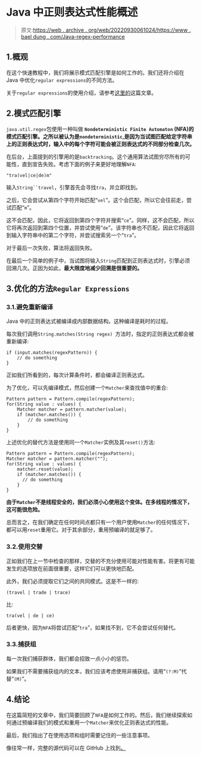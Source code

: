 # Java 中正则表达式性能概述

> 原文:[https://web . archive . org/web/20220930061024/https://www . bael dung . com/Java-regex-performance](https://web.archive.org/web/20220930061024/https://www.baeldung.com/java-regex-performance)

## 1.概观

在这个快速教程中，我们将展示模式匹配引擎是如何工作的。我们还将介绍在 Java 中优化`regular expressions`的不同方法。

关于`regular expressions`的使用介绍，请参考[这里的](/web/20221013140011/https://www.baeldung.com/regular-expressions-java)这篇文章。

## 2.模式匹配引擎

`java.util.regex`包使用一种叫做 **`Nondeterministic Finite Automaton` (NFA)的模式匹配引擎。之所以被认为是`nondeterministic`,是因为当试图匹配给定字符串上的正则表达式时，输入中的每个字符可能会被正则表达式的不同部分检查几次。**

在后台，上面提到的引擎用的是`backtracking`。这个通用算法试图穷尽所有的可能性，直到宣告失败。考虑下面的例子来更好地理解`NFA`:

```
"tra(vel|ce|de)m"
```

输入`String``travel`，引擎首先会寻找`tra`，并立即找到。

之后，它会尝试从第四个字符开始匹配“`vel`”。这个会匹配，所以它会往前走，尝试匹配“`m`”。

这不会匹配，因此，它将返回到第四个字符并搜索“`ce`”。同样，这不会匹配，所以它将再次返回到第四个位置，并尝试使用“`de`”。该字符串也不匹配，因此它将返回到输入字符串中的第二个字符，并尝试搜索另一个“`tra`”。

对于最后一次失败，算法将返回失败。

在最后一个简单的例子中，当试图将输入`String`匹配到正则表达式时，引擎必须回溯几次。正因为如此，**最大限度地减少回溯是很重要的。**

## 3.优化的方法`Regular Expressions`

### 3.1.避免重新编译

Java 中的正则表达式被编译成内部数据结构。这种编译是耗时的过程。

每次我们调用`String.matches(String regex) `方法时，指定的正则表达式都会被重新编译:

```
if (input.matches(regexPattern)) {
    // do something
}
```

正如我们所看到的，每次计算条件时，都会编译正则表达式。

为了优化，可以先编译模式，然后创建一个`Matcher`来查找值中的重合:

```
Pattern pattern = Pattern.compile(regexPattern);
for(String value : values) {
    Matcher matcher = pattern.matcher(value);
    if (matcher.matches()) {
        // do something
    }
}
```

上述优化的替代方法是使用同一个`Matcher`实例及其`reset()`方法:

```
Pattern pattern = Pattern.compile(regexPattern);
Matcher matcher = pattern.matcher("");
for(String value : values) {
    matcher.reset(value);
    if (matcher.matches()) {
      // do something
    }
}
```

**由于`Matcher`不是线程安全的，我们必须小心使用这个变体。在多线程的情况下，这可能很危险。**

总而言之，在我们确定在任何时间点都只有一个用户使用`Matcher`的任何情况下，都可以用`reset`重用它。对于其余部分，重用预编译的就足够了。

### 3.2.使用交替

正如我们在上一节中检查的那样，交替的不充分使用可能对性能有害。将更有可能发生的选项放在前面很重要，这样它们可以更快地匹配。

此外，我们必须提取它们之间的共同模式。这是不一样的:

```
(travel | trade | trace)
```

比:

```
tra(vel | de | ce)
```

后者更快，因为`NFA`将尝试匹配“`tra`”，如果找不到，它不会尝试任何替代。

### 3.3.捕获组

每一次我们捕获群体，我们都会招致一点小小的惩罚。

如果我们不需要捕获组内的文本，我们应该考虑使用非捕获组。请用“`(?:M)`”代替“`(M)`”。

## 4.结论

在这篇简短的文章中，我们简要回顾了`NFA`是如何工作的。然后，我们继续探索如何通过预编译我们的模式和重用一个`Matcher`来优化正则表达式的性能。

最后，我们指出了在使用选项和组时需要记住的一些注意事项。

像往常一样，完整的源代码可以在 GitHub 上找到[。](https://web.archive.org/web/20221013140011/https://github.com/eugenp/tutorials/tree/master/core-java-modules/core-java-regex)